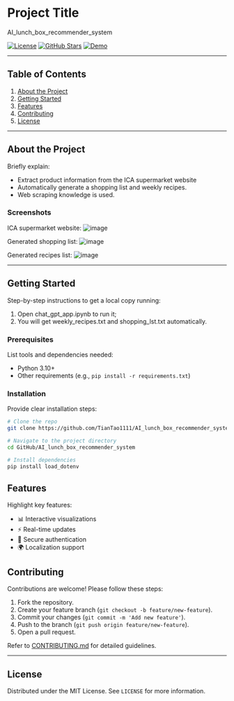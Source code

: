# Project Title
AI_lunch_box_recommender_system

[![License](https://img.shields.io/badge/license-MIT-blue.svg)](LICENSE)
[![GitHub Stars](https://img.shields.io/github/stars/cajjster/lunch_box_planner.svg)](https://github.com/cajjster/lunch_box_planner/stargazers)
[![Demo](https://img.shields.io/badge/demo-live-brightgreen)](https://your-live-demo-link.com)

---

## Table of Contents

1. [About the Project](#about-the-project)
2. [Getting Started](#getting-started)
3. [Features](#features)
4. [Contributing](#contributing)
5. [License](#license)

---

## About the Project

Briefly explain:
-  Extract product information from the ICA supermarket website
-  Automatically generate a shopping list and weekly recipes.
-  Web scraping knowledge is used.

### Screenshots

ICA supermarket website:
![image](https://github.com/user-attachments/assets/af35366f-da87-4bef-82da-c676000e912a)

Generated shopping list:
![image](https://github.com/user-attachments/assets/48f591f2-688e-486e-ae6d-adb23b6849fd)

Generated recipes list:
![image](https://github.com/user-attachments/assets/fe9020a0-cc9d-4f42-80f4-339724d8b1ff)

---

## Getting Started

Step-by-step instructions to get a local copy running:
1. Open chat_gpt_app.ipynb to run it;
2. You will get weekly_recipes.txt and shopping_lst.txt automatically.

### Prerequisites

List tools and dependencies needed:
- Python 3.10+
- Other requirements (e.g., `pip install -r requirements.txt`)

### Installation

Provide clear installation steps:

```bash
# Clone the repo
git clone https://github.com/TianTao1111/AI_lunch_box_recommender_system.git

# Navigate to the project directory
cd GitHub/AI_lunch_box_recommender_system

# Install dependencies
pip install load_dotenv
```

## Features

Highlight key features:

- 📊 Interactive visualizations
- ⚡ Real-time updates
- 🔐 Secure authentication
- 🌍 Localization support

## Contributing

Contributions are welcome! Please follow these steps:

1. Fork the repository.
2. Create your feature branch (`git checkout -b feature/new-feature`).
3. Commit your changes (`git commit -m 'Add new feature'`).
4. Push to the branch (`git push origin feature/new-feature`).
5. Open a pull request.

Refer to [CONTRIBUTING.md](CONTRIBUTING.md) for detailed guidelines.

---

## License

Distributed under the MIT License. See `LICENSE` for more information.

